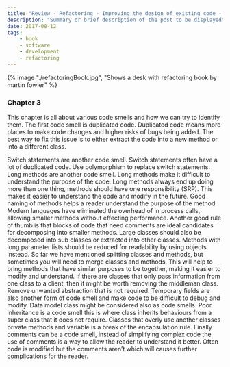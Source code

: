```yaml
---
title: "Review - Refactoring - Improving the design of existing code - Part 3"
description: "Summary or brief description of the post to be displayed"
date: 2017-08-12
tags: 
    - book
    - software
    - development
    - refactoring
---
```


{% image "./refactoringBook.jpg", "Shows a desk with refactoring book by martin fowler" %}

### Chapter 3

This chapter is all about various code smells and how we can try to identify them. 
The first code smell is duplicated code. Duplicated code means more places to make code changes and higher risks of bugs being added. The best way to fix this issue is to either extract the code into a new method or into a different class.

<!--more-->

Switch statements are another code smell. Switch statements often have a lot of duplicated code. Use polymorphism to replace switch statements. 
Long methods are another code smell. Long methods make it difficult to understand the purpose of the code. Long methods always end up doing more than one thing, methods should have one responsibility (SRP). This makes it easier to understand the code and modify in the future. Good naming of methods helps a reader understand the purpose of the method. Modern languages have eliminated the overhead of in process calls, allowing smaller methods without effecting performance. Another good rule of thumb is that blocks of code that need comments are ideal candidates for decomposing into smaller methods. Large classes should also be decomposed into sub classes or extracted into other classes. Methods with long parameter lists should be reduced for readability by using objects instead.
So far we have mentioned splitting classes and methods, but sometimes you will need to merge classes and methods. This will help to bring methods that have similar purposes to be together, making it easier to modify and understand. 
If there are classes that only pass information from one class to a client, then it might be worth removing the middleman class. Remove unwanted abstraction that is not required. Temporary fields are also another form of code smell and make code to be difficult to debug and modify. Data model class might be considered also as code smells. Poor inheritance is a code smell this is where class inherits behaviours from a super class that it does not require. Classes that overly use another classes private methods and variable is a break of the encapsulation rule. Finally comments can be a code smell, instead of simplifying complex code the use of comments is a way to allow the reader to understand it better. Often code is modified but the comments aren’t which will causes further complications for the reader.  
